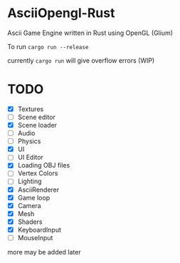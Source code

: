 # AsciiOpengl-Rust

Ascii Game Engine written in Rust using OpenGL (Glium)

To run `cargo run --release`

currently `cargo run` will give overflow errors (WIP)

# TODO
- [x] Textures
- [ ] Scene editor
- [x] Scene loader
- [ ] Audio
- [ ] Physics
- [x] UI
- [ ] UI Editor
- [x] Loading OBJ files
- [ ] Vertex Colors
- [ ] Lighting
- [x] AsciiRenderer
- [x] Game loop
- [x] Camera
- [x] Mesh
- [x] Shaders
- [x] KeyboardInput
- [ ] MouseInput

more may be added later
